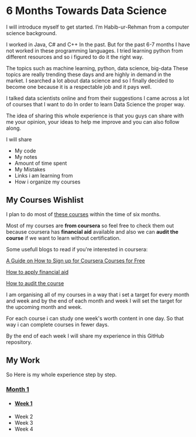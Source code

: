 # 6 Months Towards Data Science

I will introduce myself to get started. I’m Habib-ur-Rehman from a computer science background.

I worked in Java, C# and C++ In the past. But for the past 6-7 months I have not worked in these programming languages. I tried learning python from different resources and so i figured to do it the right way.
 
The topics such as machine learning, python, data science, big-data These topics are really trending these days and are highly in demand in the market. I searched a lot about data science and so I finally decided to become one because it is a respectable job and it pays well.

I talked data scientists online and from their suggestions I came across a lot of courses that I want to do In order to learn Data Science the proper way.

The idea of sharing this whole experience is that you guys can share with me your opinion, your ideas to help me improve and you can also follow along.

I will share
* My code
* My notes
* Amount of time spent
* My Mistakes
* Links i am learning from
* How i organize my courses


## My Courses Wishlist
I plan to do most of [these courses](https://github.com/habibanalytics/6-Months-Towards-Data-Science/blob/master/Files/Courses%20List.md) within the time of six months. 

Most of my courses are **from coursera** so feel free to check them out because coursera has **financial aid** available and also we can **audit the course** if we want to learn without certification. 

Some usefull blogs to read if you're interested in coursera:

[A Guide on How to Sign up for Coursera Courses for Free](https://www.classcentral.com/report/coursera-signup-for-free/)

[How to apply financial aid](https://learner.coursera.help/hc/en-us/articles/209819033-Apply-for-Financial-Aid-or-a-Scholarship)

[How to audit the course](https://learner.coursera.help/hc/en-us/articles/209818613-Enrollment-options)

I am organising all of my courses in a way that i set a target for every month and week and by the end of each month and week I will set the target for the upcoming month and week.

For each course i can study one week's worth content in one day. So that way i can complete courses in fewer days.

By the end of each week I will share my experience in this GitHub repository. 

## My Work
So Here is my whole experience step by step.
### [Month 1](https://github.com/habibanalytics/6-Months-Towards-Data-Science/blob/master/Months/Month%201.md)
* #### [Week 1](https://github.com/habibanalytics/6-Months-Towards-Data-Science/blob/master/Weeks/M1%20Week%201.md)
* Week 2
* Week 3
* Week 4

